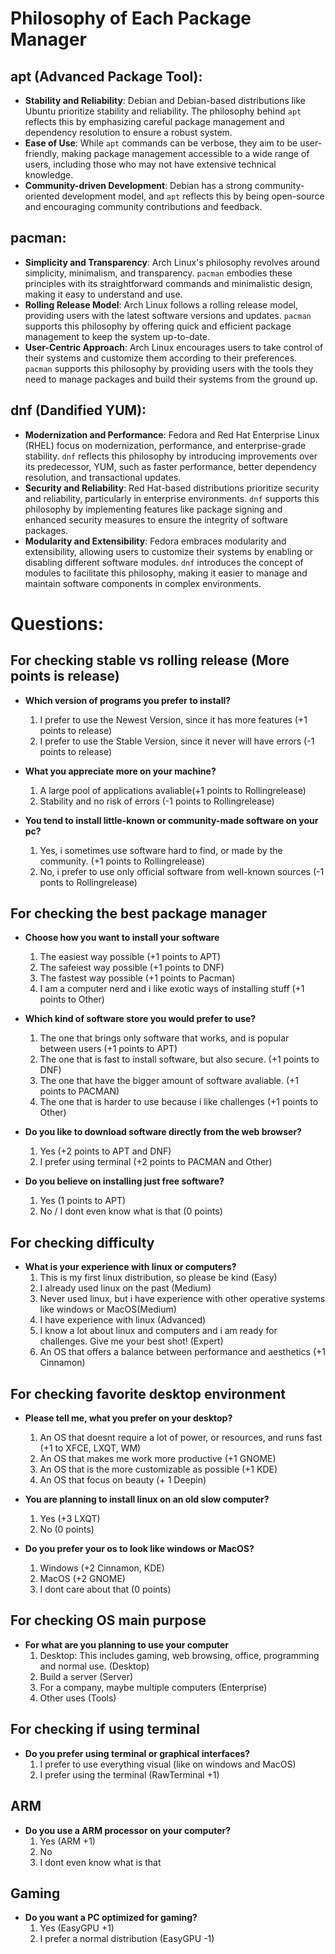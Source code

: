 # Philosophy of Each Package Manager

## apt (Advanced Package Tool):
- **Stability and Reliability**: Debian and Debian-based distributions like Ubuntu prioritize stability and reliability. The philosophy behind `apt` reflects this by emphasizing careful package management and dependency resolution to ensure a robust system.
- **Ease of Use**: While `apt` commands can be verbose, they aim to be user-friendly, making package management accessible to a wide range of users, including those who may not have extensive technical knowledge.
- **Community-driven Development**: Debian has a strong community-oriented development model, and `apt` reflects this by being open-source and encouraging community contributions and feedback.

## pacman:
- **Simplicity and Transparency**: Arch Linux's philosophy revolves around simplicity, minimalism, and transparency. `pacman` embodies these principles with its straightforward commands and minimalistic design, making it easy to understand and use.
- **Rolling Release Model**: Arch Linux follows a rolling release model, providing users with the latest software versions and updates. `pacman` supports this philosophy by offering quick and efficient package management to keep the system up-to-date.
- **User-Centric Approach**: Arch Linux encourages users to take control of their systems and customize them according to their preferences. `pacman` supports this philosophy by providing users with the tools they need to manage packages and build their systems from the ground up.

## dnf (Dandified YUM):
- **Modernization and Performance**: Fedora and Red Hat Enterprise Linux (RHEL) focus on modernization, performance, and enterprise-grade stability. `dnf` reflects this philosophy by introducing improvements over its predecessor, YUM, such as faster performance, better dependency resolution, and transactional updates.
- **Security and Reliability**: Red Hat-based distributions prioritize security and reliability, particularly in enterprise environments. `dnf` supports this philosophy by implementing features like package signing and enhanced security measures to ensure the integrity of software packages.
- **Modularity and Extensibility**: Fedora embraces modularity and extensibility, allowing users to customize their systems by enabling or disabling different software modules. `dnf` introduces the concept of modules to facilitate this philosophy, making it easier to manage and maintain software components in complex environments.




# Questions:

## For checking stable vs rolling release (More points is release)

- **Which version of programs you prefer to install?**
    1. I prefer to use the Newest Version, since it has more features (+1 points to release)
    2. I prefer to use the Stable Version, since it never will have errors (-1 points to release)

- **What you appreciate more on your machine?**
    1. A large pool of applications avaliable(+1 points to Rollingrelease)
    2. Stability and no risk of errors  (-1 points to Rollingrelease)

- **You tend to install little-known or community-made software on your pc?**
    1. Yes, i sometimes use software hard to find, or made by the community. (+1 points to Rollingrelease)
    2. No, i prefer to use only official software from well-known sources (-1 ponts to Rollingrelease)

## For checking the best package manager
- **Choose how you want to install your software**
    1. The easiest way possible (+1 points to APT)
    2. The safeiest way possible (+1 points to DNF)
    3. The fastest way possible (+1 points to Pacman)
    4. I am a computer nerd and i like exotic ways of installing stuff (+1 points to Other)
    
- **Which kind of software store you would prefer to use?**
    1. The one that brings only software that works, and is popular between users (+1 points to APT)
    2. The one that is fast to install software, but also secure. (+1 points to DNF)
    3. The one that have the bigger amount of software avaliable. (+1 points to PACMAN)
    4. The one that is harder to use because i like challenges (+1 points to Other)

- **Do you like to download software directly from the web browser?**
    1. Yes (+2 points to APT and DNF)
    2. I prefer using terminal (+2 points to PACMAN and Other)

- **Do you believe on installing just free software?**
    1. Yes (1 points to APT)
    2. No / I dont even know what is that (0 points)

    
## For checking difficulty
- **What is your experience with linux or computers?**
    1. This is my first linux distribution, so please be kind (Easy)
    2. I already used linux on the past (Medium)
    3. Never used linux, but i have experience with other operative systems like windows or MacOS(Medium)
    4. I have experience with linux (Advanced)
    5. I know a lot about linux and computers and i am ready for challenges. Give me your best shot! (Expert)
    5. An OS that offers a balance between performance and aesthetics (+1 Cinnamon)
    
## For checking favorite desktop environment
- **Please tell me, what you prefer on your desktop?**
    1. An OS that doesnt require a lot of power, or resources, and runs fast (+1 to XFCE, LXQT, WM)
    2. An OS that makes me work more productive (+1 GNOME)
    3. An OS that is the more customizable as possible (+1 KDE)
    4. An OS that focus on beauty (+ 1 Deepin)
    
- **You are planning to install linux on an old slow computer?**
    1. Yes (+3 LXQT)
    2. No (0 points)

- **Do you prefer your os to look like windows or MacOS?**
    1. Windows (+2 Cinnamon, KDE)
    2. MacOS (+2 GNOME)
    3. I dont care about that (0 points)

## For checking OS main purpose
- **For what are you planning to use your computer**
    1. Desktop: This includes gaming, web browsing, office, programming and normal use. (Desktop)
    2. Build a server (Server)
    3. For a company, maybe multiple computers (Enterprise)
    4. Other uses (Tools)

## For checking if using terminal
- **Do you prefer using terminal or graphical interfaces?**
    1. I prefer to use everything visual (like on windows and MacOS)
    2. I prefer using the terminal (RawTerminal +1)
 
## ARM
- **Do you use a ARM processor on your computer?**
    1. Yes (ARM +1) 
    2. No
    3. I dont even know what is that

## Gaming
- **Do you want a PC optimized for gaming?**
    1. Yes (EasyGPU +1)
    2. I prefer a normal distribution (EasyGPU -1)



